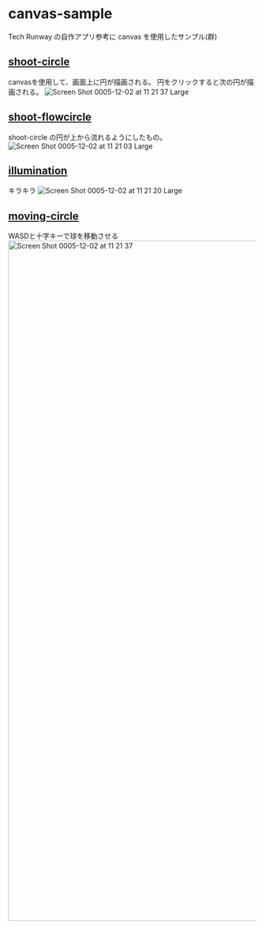 # canvas-sample
Tech Runway の自作アプリ参考に canvas を使用したサンプル(群)

## [shoot-circle](https://npo-clack.github.io/canvas-sample/shoot-circle/index.html)
canvasを使用して、画面上に円が描画される。
円をクリックすると次の円が描画される。
![Screen Shot 0005-12-02 at 11 21 37 Large](https://github.com/npo-clack/canvas-sample/assets/25113191/5b5302ea-8c15-46b2-a40d-8a7ba3c2cd04)

## [shoot-flowcircle](https://npo-clack.github.io/canvas-sample/shoot-flowcircle/index.html)
shoot-circle の円が上から流れるようにしたもの。
![Screen Shot 0005-12-02 at 11 21 03 Large](https://github.com/npo-clack/canvas-sample/assets/25113191/907313d7-dce4-4cda-8fac-414ea5574784)

## [illumination](https://npo-clack.github.io/canvas-sample/illumination/index.html)
キラキラ
![Screen Shot 0005-12-02 at 11 21 20 Large](https://github.com/npo-clack/canvas-sample/assets/25113191/0e0b4ecf-7053-4fab-9782-153174307892)

## [moving-circle](https://npo-clack.github.io/canvas-sample/moving-circle/index.html)
WASDと十字キーで球を移動させる
<img width="1379" alt="Screen Shot 0005-12-02 at 11 21 37" src="https://github.com/npo-clack/canvas-sample/assets/25113191/7fb92420-ce01-498e-9900-9bfd6a69ed0c">
